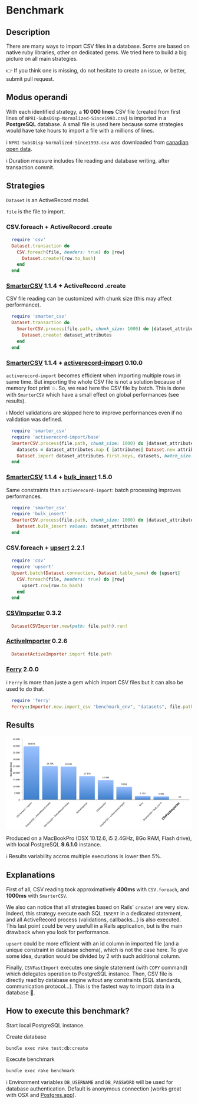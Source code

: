 # Benchmark

## Description

There are many ways to import CSV files in a database. Some are based on native ruby libraries, other on dedicated gems.
We tried here to build a big picture on all main strategies.

:point_right: If you think one is missing, do not hesitate to create an issue, or better, submit pull request.

## Modus operandi

With each identified strategy, a **10 000 lines** CSV file (created from first lines of `NPRI-SubsDisp-Normalized-Since1993.csv`) is imported in a **PostgreSQL** database. A small file is used here because some strategies would have take hours to import a file with a millions of lines.

:information_source: `NPRI-SubsDisp-Normalized-Since1993.csv` was downloaded from [canadian open data](http://ouvert.canada.ca/data/fr/dataset).

:information_source: Duration measure includes file reading and database writing, after transaction commit.

## Strategies

`Dataset` is an ActiveRecord model.

`file` is the file to import.

### CSV.foreach + ActiveRecord .create

```ruby
  require 'csv'
  Dataset.transaction do
    CSV.foreach(file, headers: true) do |row|
      Dataset.create!(row.to_hash)
    end
  end
```

### [SmarterCSV](https://github.com/tilo/smarter_csv) 1.1.4 + ActiveRecord .create

CSV file reading can be customized with chunk size (this may affect performance).

```ruby
  require 'smarter_csv'
  Dataset.transaction do
    SmarterCSV.process(file.path, chunk_size: 1000) do |dataset_attributes|
      Dataset.create! dataset_attributes
    end
  end
```

### [SmarterCSV](https://github.com/tilo/smarter_csv) 1.1.4 + [activerecord-import](https://github.com/zdennis/activerecord-import) 0.10.0

`activerecord-import` becomes efficient when importing multiple rows in same time. But importing the whole CSV file is not a solution because of memory foot print :boom:. So, we read here the CSV file by batch. This is done with `SmarterCSV` which have a small effect on global performances (see results).

:information_source: Model validations are skipped here to improve performances even if no validation was defined.

```ruby
  require 'smarter_csv'
  require 'activerecord-import/base'
  SmarterCSV.process(file.path, chunk_size: 1000) do |dataset_attributes|
    datasets = dataset_attributes.map { |attributes| Dataset.new attributes }
    Dataset.import dataset_attributes.first.keys, datasets, batch_size: 100, validate: false
  end
```

### [SmarterCSV](https://github.com/tilo/smarter_csv) 1.1.4 + [bulk_insert](https://github.com/jamis/bulk_insert) 1.5.0

Same constraints than `activerecord-import`: batch processing improves performances.

```ruby
  require 'smarter_csv'
  require 'bulk_insert'
  SmarterCSV.process(file.path, chunk_size: 1000) do |dataset_attributes|
    Dataset.bulk_insert values: dataset_attributes
  end
```

### CSV.foreach + [upsert](https://github.com/seamusabshere/upsert) 2.2.1

```ruby
  require 'csv'
  require 'upsert'
  Upsert.batch(Dataset.connection, Dataset.table_name) do |upsert|
    CSV.foreach(file, headers: true) do |row|
      upsert.row(row.to_hash)
    end
  end
```

### [CSVImporter](https://github.com/pcreux/csv-importer) 0.3.2

```ruby
  DatasetCSVImporter.new(path: file.path).run!
```

### [ActiveImporter](https://github.com/continuum/active_importer) 0.2.6

```ruby
  DatasetActiveImporter.import file.path
```

### [Ferry](https://github.com/cmu-is-projects/ferry) 2.0.0

:information_source: `Ferry` is more than juste a gem which import CSV files but it can also be used to do that.

```ruby
  require 'ferry'
  Ferry::Importer.new.import_csv "benchmark_env", "datasets", file.path
```

## Results

![Benchmark](results.png?raw=true "Benchmark")

Produced on a MacBookPro (OSX 10.12.6, i5 2.4GHz, 8Go RAM, Flash drive), with local PostgreSQL **9.6.1.0** instance.

:information_source: Results variability accros multiple executions is lower then 5%.

## Explanations

First of all, CSV reading took approximatively **400ms** with `CSV.foreach`, and **1000ms** with `SmarterCSV`.

We also can notice that all strategies based on Rails' `create!` are very slow. Indeed, this strategy execute each SQL `INSERT` in a dedicated statement, and all ActiveRecord process (validations, callbacks...) is also executed. This last point could be very usefull in a Rails application, but is the main drawback when you look for performance.

`upsert` could be more efficient with an id column in imported file (and a unique constraint in database schema), which is not the case here. To give some idea, duration would be divided by 2 with such additional column.

Finally, `CSVFastImport` executes one single statement (with `COPY` command) which delegates operation to PostgreSQL instance. Then, CSV file is directly read by database engine witout any constraints (SQL standards, communication protocol...). This is the fastest way to import data in a database :rocket:.

## How to execute this benchmark?

Start local PostgreSQL instance.

Create database
```shell
bundle exec rake test:db:create
```

Execute benchmark
```shell
bundle exec rake benchmark
```

:information_source: Environment variables `DB_USERNAME` and `DB_PASSWORD` will be used for database authentication. Default is anonymous connection (works great with OSX and [Postgres.app](https://postgresapp.com)).
